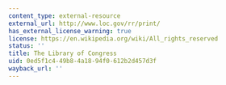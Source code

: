 ```yaml
---
content_type: external-resource
external_url: http://www.loc.gov/rr/print/
has_external_license_warning: true
license: https://en.wikipedia.org/wiki/All_rights_reserved
status: ''
title: The Library of Congress
uid: 0ed5f1c4-49b8-4a18-94f0-612b2d457d3f
wayback_url: ''
---
```

